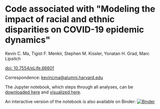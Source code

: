 # Code associated with "Modeling the impact of racial and ethnic disparities on COVID-19 epidemic dynamics"

Kevin C. Ma, Tigist F. Menkir, Stephen M. Kissler, Yonatan H. Grad, Marc Lipsitch

[doi: 10.7554/eLife.66601](https://elifesciences.org/articles/66601)

Correspondence: kevincma@alumni.harvard.edu 

The Jupyter notebook, which steps through all analyses, can be [downloaded here](https://github.com/kevincma/covid19-race-ethnicity-model/blob/main/covid19-race-ethnicity-models-notebook.ipynb) and [visualized here](https://nbviewer.jupyter.org/github/kevincma/covid19-race-ethnicity-model/blob/main/covid19-race-ethnicity-models-notebook.ipynb). 

An interactive version of the notebook is also available on Binder: [![Binder](https://mybinder.org/badge_logo.svg)](https://mybinder.org/v2/gh/kevincma/covid19-race-ethnicity-model/HEAD)

